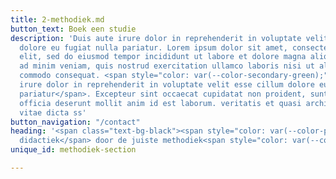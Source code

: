 ```yaml
---
title: 2-methodiek.md
button_text: Boek een studie
description: 'Duis aute irure dolor in reprehenderit in voluptate velit esse cillum
  dolore eu fugiat nulla pariatur. Lorem ipsum dolor sit amet, consectetur adipisicing
  elit, sed do eiusmod tempor incididunt ut labore et dolore magna aliqua. Ut enim
  ad minim veniam, quis nostrud exercitation ullamco laboris nisi ut aliquip ex ea
  commodo consequat. <span style="color: var(--color-secondary-green);">Duis aute
  irure dolor in reprehenderit in voluptate velit esse cillum dolore eu fugiat nulla
  pariatur</span>. Excepteur sint occaecat cupidatat non proident, sunt in culpa qui
  officia deserunt mollit anim id est laborum. veritatis et quasi architecto beatae
  vitae dicta ss'
button_navigation: "/contact"
heading: '<span class="text-bg-black"><span style="color: var(--color-primary-green);">De   effectiefste
  didactiek</span> door de juiste methodiek<span style="color: var(--color-primary-green);">.</span></span>'
unique_id: methodiek-section

---
```

